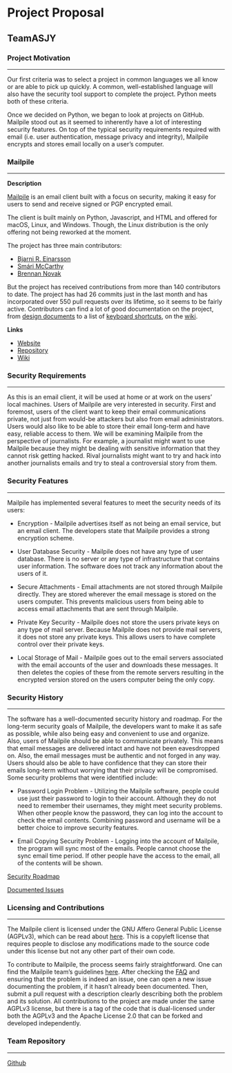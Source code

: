 # Project Proposal
## TeamASJY

### Project Motivation
---
Our first criteria was to select a project in common languages we all know or are able to pick up quickly. A common, well-established language will also have the security tool support to complete the project. Python meets both of these criteria.

Once we decided on Python, we began to look at projects on GitHub. Mailpile stood out as it seemed to inherently have a lot of interesting security features. On top of the typical security requirements required with email (i.e. user authentication, message privacy and integrity), Mailpile encrypts and stores email locally on a user’s computer. 

### Mailpile
---
**Description**

[Mailpile](https://www.mailpile.is/) is an email client built with a focus on security, making it easy for users to send and receive signed or PGP encrypted email.

The client is built mainly on Python, Javascript, and HTML and offered for macOS, Linux, and Windows. Though, the Linux distribution is the only offering not being reworked at the moment.

The project has three main contributors:

* [Bjarni R. Einarsson](http://bre.klaki.net/)
* [Smári McCarthy](https://smarimccarthy.is)
* [Brennan Novak](https://brennannovak.com)

But the project has received contributions from more than 140 contributors to date. The project has had 26 commits just in the last month and has incorporated over 550 pull requests over its lifetime, so it seems to be fairly active. Contributors can find a lot of good documentation on the project, from [design documents](https://github.com/mailpile/Mailpile/wiki/Design-documents) to a list of [keyboard shortcuts](https://github.com/mailpile/Mailpile/wiki/Keyboard-shortcuts), on the [wiki](https://github.com/mailpile/Mailpile/wiki).

**Links**

* [Website](https://www.mailpile.is/)
* [Repository](https://github.com/mailpile/Mailpile)
* [Wiki](https://github.com/mailpile/Mailpile/wiki)

### Security Requirements
---
As this is an email client, it will be used at home or at work on the users’ local machines. Users of Mailpile are very interested in security. First and foremost, users of the client want to keep their email communications private, not just from would-be attackers but also from email administrators. Users would also like to be able to store their email long-term and have easy, reliable access to them. We will be examining Mailpile from the perspective of journalists. For example, a journalist might want to use Mailpile because they might be dealing with sensitive information that they cannot risk getting hacked. Rival journalists might want to try and hack into another journalists emails and try to steal a controversial story from them.

### Security Features
---
Mailpile has implemented several features to meet the security needs of its users: 

* Encryption - Mailpile advertises itself as not being an email service, but an email client. The developers state that Mailpile provides a strong encryption scheme.

* User Database Security - Mailpile does not have any type of user database. There is no server or any type of infrastructure that contains user information. The software does not track any information about the users of it.

* Secure Attachments - Email attachments are not stored through Mailpile directly. They are stored wherever the email message is stored on the users computer. This prevents malicious users from being able to access email attachments that are sent through Mailpile.

* Private Key Security - Mailpile does not store the users private keys on any type of mail server. Because Mailpile does not provide mail servers, it does not store any private keys. This allows users to have complete control over their private keys.

* Local Storage of Mail - Mailpile goes out to the email servers associated with the email accounts of the user and downloads these messages. It then deletes the copies of these from the remote servers resulting in the encrypted version stored on the users computer being the only copy.

### Security History
---
The software has a well-documented security history and roadmap. For the long-term security goals of Mailpile, the developers want to make it as safe as possible, while also being easy and convenient to use and organize. Also, users of Mailpile should be able to communicate privately. This means that email messages are delivered intact and have not been eavesdropped on. Also, the email messages must be authentic and not forged in any way. Users should also be able to have confidence that they can store their emails long-term without worrying that their privacy will be compromised. Some security problems that were identified include:

* Password Login Problem - Utilizing the Mailpile software, people could use just their password to login to their account. Although they do not need to remember their usernames, they might meet security problems. When other people know the password, they can log into the account to check the email contents. Combining password and username will be a better choice to improve security features.

* Email Copying Security Problem - Logging into the account of Mailpile, the program will sync most of the emails. People cannot choose the sync email time period. If other people have the access to the email, all of the contents will be shown.

[Security Roadmap](https://github.com/mailpile/Mailpile/wiki/Security-roadmap)

[Documented Issues](https://github.com/mailpile/Mailpile/issues?utf8=✓&q=label%3A%22Privacy+%2F+Security%22+)

### Licensing and Contributions
---
The Mailpile client is licensed under the GNU Affero General Public License (AGPLv3), which can be read about [here](http://www.gnu.org/licenses/agpl-3.0.html). This is a copyleft license that requires people to disclose any modifications made to the source code under this license but not any other part of their own code.

To contribute to Mailpile, the process seems fairly straightforward. One can find the Mailpile team’s guidelines [here](https://github.com/mailpile/Mailpile/blob/master/CONTRIBUTING.md). After checking the [FAQ](https://github.com/mailpile/Mailpile/blob/master/DEV_FAQ.md) and ensuring that the problem is indeed an issue, one can open a new issue documenting the problem, if it hasn’t already been documented. Then, submit a pull request with a description clearly describing both the problem and its solution. All contributions to the project are made under the same AGPLv3 license, but there is a tag of the code that is dual-licensed under both the AGPLv3 and the Apache License 2.0 that can be forked and developed independently.

### Team Repository
---
[Github](https://github.com/SethRedwine/CSCI8420-TeamASJY/)
